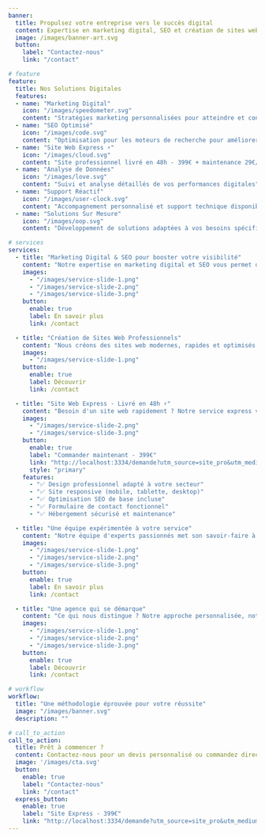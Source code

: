 ```yaml
---
banner:
  title: Propulsez votre entreprise vers le succès digital
  content: Expertise en marketing digital, SEO et création de sites web pour maximiser votre présence en ligne <br/> et développer votre activité.
  image: /images/banner-art.svg
  button:
    label: "Contactez-nous"
    link: "/contact"

# feature
feature: 
  title: Nos Solutions Digitales
  features:
  - name: "Marketing Digital"
    icon: "/images/speedometer.svg"
    content: "Stratégies marketing personnalisées pour atteindre et convertir votre audience cible"
  - name: "SEO Optimisé"
    icon: "/images/code.svg"
    content: "Optimisation pour les moteurs de recherche pour améliorer votre visibilité en ligne"
  - name: "Site Web Express ⚡"
    icon: "/images/cloud.svg"
    content: "Site professionnel livré en 48h - 399€ + maintenance 29€/mois"
  - name: "Analyse de Données"
    icon: "/images/love.svg"
    content: "Suivi et analyse détaillés de vos performances digitales"
  - name: "Support Réactif"
    icon: "/images/user-clock.svg"
    content: "Accompagnement personnalisé et support technique disponible"
  - name: "Solutions Sur Mesure"
    icon: "/images/oop.svg"
    content: "Développement de solutions adaptées à vos besoins spécifiques"

# services
services:
  - title: "Marketing Digital & SEO pour booster votre visibilité"
    content: "Notre expertise en marketing digital et SEO vous permet d'atteindre vos objectifs commerciaux. Nous utilisons les dernières techniques et outils pour optimiser votre présence en ligne, améliorer votre classement dans les moteurs de recherche et générer un trafic qualifié vers votre site."
    images:
      - "/images/service-slide-1.png"
      - "/images/service-slide-2.png"
      - "/images/service-slide-3.png"
    button:
      enable: true
      label: En savoir plus
      link: /contact

  - title: "Création de Sites Web Professionnels"
    content: "Nous créons des sites web modernes, rapides et optimisés pour les moteurs de recherche. Notre approche combine design attractif et performances techniques pour offrir une expérience utilisateur exceptionnelle. Chaque site est développé sur mesure pour répondre à vos besoins spécifiques."
    images: 
      - "/images/service-slide-1.png"
    button:
      enable: true
      label: Découvrir
      link: /contact

  - title: "Site Web Express - Livré en 48h ⚡"
    content: "Besoin d'un site web rapidement ? Notre service express vous livre un site professionnel, responsive et optimisé SEO en seulement 48 heures. Design moderne adapté à votre secteur d'activité. Hébergement sécurisé inclus + maintenance 29€/mois."
    images: 
      - "/images/service-slide-2.png"
      - "/images/service-slide-3.png"
    button:
      enable: true
      label: "Commander maintenant - 399€"
      link: "http://localhost:3334/demande?utm_source=site_pro&utm_medium=service_section&utm_campaign=site_express"
      style: "primary"
    features:
      - "✅ Design professionnel adapté à votre secteur"
      - "✅ Site responsive (mobile, tablette, desktop)"
      - "✅ Optimisation SEO de base incluse"
      - "✅ Formulaire de contact fonctionnel"
      - "✅ Hébergement sécurisé et maintenance"

  - title: "Une équipe expérimentée à votre service"
    content: "Notre équipe d'experts passionnés met son savoir-faire à votre disposition pour vous accompagner dans tous vos projets digitaux. Nous combinons expertise technique et créativité pour vous offrir des solutions innovantes et performantes, adaptées à vos objectifs business."
    images:
      - "/images/service-slide-1.png"
      - "/images/service-slide-2.png"
      - "/images/service-slide-3.png"
    button:
      enable: true
      label: En savoir plus
      link: /contact

  - title: "Une agence qui se démarque"
    content: "Ce qui nous distingue ? Notre approche personnalisée, notre expertise pointue et notre engagement total envers la réussite de nos clients. Nous ne nous contentons pas de fournir des services, nous construisons des partenariats durables pour vous accompagner dans votre croissance digitale."
    images:
      - "/images/service-slide-1.png"
      - "/images/service-slide-2.png"
      - "/images/service-slide-3.png"
    button:
      enable: true
      label: Découvrir
      link: /contact

# workflow
workflow: 
  title: "Une méthodologie éprouvée pour votre réussite"
  image: "/images/banner.svg"
  description: ""

# call_to_action
call_to_action:
  title: Prêt à commencer ?
  content: Contactez-nous pour un devis personnalisé ou commandez directement votre site web express livré en 48h.
  image: '/images/cta.svg'
  button:
    enable: true
    label: "Contactez-nous"
    link: "/contact"
  express_button:
    enable: true
    label: "Site Express - 399€"
    link: "http://localhost:3334/demande?utm_source=site_pro&utm_medium=cta&utm_campaign=express"
---
```

